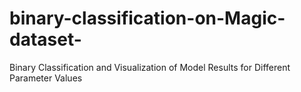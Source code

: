 # binary-classification-on-Magic-dataset-
Binary Classification and Visualization of Model Results for Different Parameter Values
